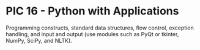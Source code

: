 # PIC 16 - Python with Applications
Programming constructs, standard data structures, flow control, exception handling, and input and output (use modules such as PyQt or tkinter, NumPy, SciPy, and NLTK).
